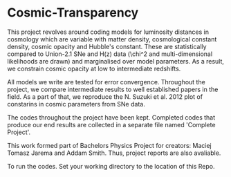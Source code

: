 # Cosmic-Transparency

This project revolves around coding models for luminosity distances in cosmology which are variable with matter density, cosmological constant density, cosmic opacity and Hubble's constant. These are statistically compared to Union-2.1 SNe and H(z) data (\chi^2 and multi-dimensional likelihoods are drawn) and marginalised over model parameters. As a result, we constrain cosmic opacity at low to intermediate redshifts.

All models we write are tested for error convergence. Throughout the project, we compare intermediate results to well established papers in the field. As a part of that, we reproduce the N. Suzuki et al. 2012 plot of constarins in cosmic parameters from SNe data.

The codes throughout the project have been kept. Completed codes that produce our end results are collected in a separate file named 'Complete Project'.

This work formed part of Bachelors Physics Project for creators: Maciej Tomasz Jarema and Addam Smith. Thus, project reports are also avaliable.


To run the codes. Set your working directory to the location of this Repo.

